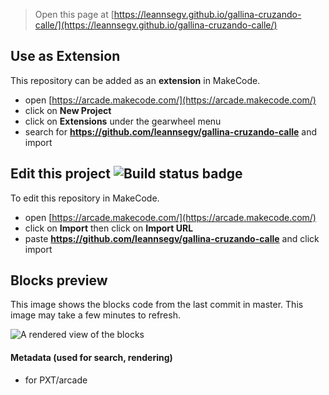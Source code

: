  


> Open this page at [https://leannsegv.github.io/gallina-cruzando-calle/](https://leannsegv.github.io/gallina-cruzando-calle/)

## Use as Extension

This repository can be added as an **extension** in MakeCode.

* open [https://arcade.makecode.com/](https://arcade.makecode.com/)
* click on **New Project**
* click on **Extensions** under the gearwheel menu
* search for **https://github.com/leannsegv/gallina-cruzando-calle** and import

## Edit this project ![Build status badge](https://github.com/leannsegv/gallina-cruzando-calle/workflows/MakeCode/badge.svg)

To edit this repository in MakeCode.

* open [https://arcade.makecode.com/](https://arcade.makecode.com/)
* click on **Import** then click on **Import URL**
* paste **https://github.com/leannsegv/gallina-cruzando-calle** and click import

## Blocks preview

This image shows the blocks code from the last commit in master.
This image may take a few minutes to refresh.

![A rendered view of the blocks](https://github.com/leannsegv/gallina-cruzando-calle/raw/master/.github/makecode/blocks.png)

#### Metadata (used for search, rendering)

* for PXT/arcade
<script src="https://makecode.com/gh-pages-embed.js"></script><script>makeCodeRender("{{ site.makecode.home_url }}", "{{ site.github.owner_name }}/{{ site.github.repository_name }}");</script>

